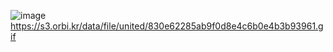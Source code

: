 ![image](https://github.com/test-jinho/test-jinho/assets/165449131/f02c1ee8-a6b7-4be4-8888-38847f586ea8)
https://s3.orbi.kr/data/file/united/830e62285ab9f0d8e4c6b0e4b3b93961.gif
